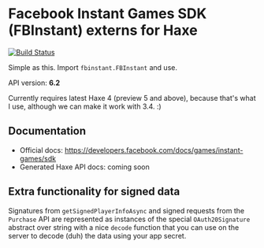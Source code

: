 # Facebook Instant Games SDK (FBInstant) externs for Haxe

[![Build Status](https://travis-ci.org/nadako/hxfbinstant.svg?branch=master)](https://travis-ci.org/nadako/hxfbinstant)

Simple as this. Import `fbinstant.FBInstant` and use.

API version: **6.2**

Currently requires latest Haxe 4 (preview 5 and above), because that's what I use, although we can make it work with 3.4. :)

## Documentation

 * Official docs: https://developers.facebook.com/docs/games/instant-games/sdk
 * Generated Haxe API docs: coming soon

## Extra functionality for signed data

Signatures from `getSignedPlayerInfoAsync` and signed requests from the `Purchase` API are represented as instances
of the special `OAuth20Signature` abstract over string with a nice `decode` function that you can use on the server
to decode (duh) the data using your app secret.
